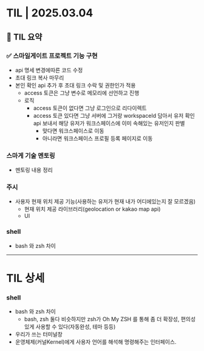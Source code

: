 # TIL | 2025.03.04

## 📌 TIL 요약

### ✅ 스마일게이트 프로젝트 기능 구현

-   api 명세 변경에따른 코드 수정
-   초대 링크 복사 마무리
-   본인 확인 api 추가 후 초대 링크 수락 및 권한인가 적용
    -   access 토큰은 그냥 변수로 메모리에 선언하고 진행
    -   로직
        -   access 토큰이 없다면 그냥 로그인으로 리다이렉트
        -   access 토큰 있다면 그냥 서버에 그거랑 workspaceId 담아서 유저 확인 api 보내서 해당 유저가 워크스페이스에 이미 속해있는 유저인지 판별
            -   맞다면 워크스페이스로 이동
            -   아니라면 워크스페이스 프로필 등록 페이지로 이동

### 스마게 기술 멘토링

-   멘토링 내용 정리

### 주시

-   사용자 현재 위치 제공 기능(사용하는 유저가 현재 내가 어디에있는지 잘 모르겠음)
    -   현재 위치 제공 라이브러리(geolocation or kakao map api)
    -   UI

### shell

-   bash 와 zsh 차이

---

# TIL 상세

### shell

-   bash 와 zsh 차이
    -   bash, zsh 둘다 비슷하지만 zsh가 Oh My ZSH 를 통해 좀 더 확장성, 편의성 있게 사용할 수 있다(자동완성, 테마 등등)
-   우리가 쓰는 터미널창
-   운영체제(커널Kernel)에게 사용자 언어를 해석해 명령해주는 인터페이스.
